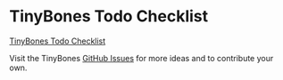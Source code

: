 # TinyBones Todo Checklist

[TinyBones Todo Checklist](https://rentry.org/tinybones-checklist)

Visit the TinyBones [GitHub Issues](https://github.com/itzcozi/tinybones/issues) for more ideas and to contribute your own.